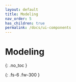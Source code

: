 ```yaml
---
layout: default
title: Modeling
nav_order: 5
has_children: true
permalink: /docs/ui-components
---
```


# Modeling 
{: .no_toc }

{: .fs-6 .fw-300 }

